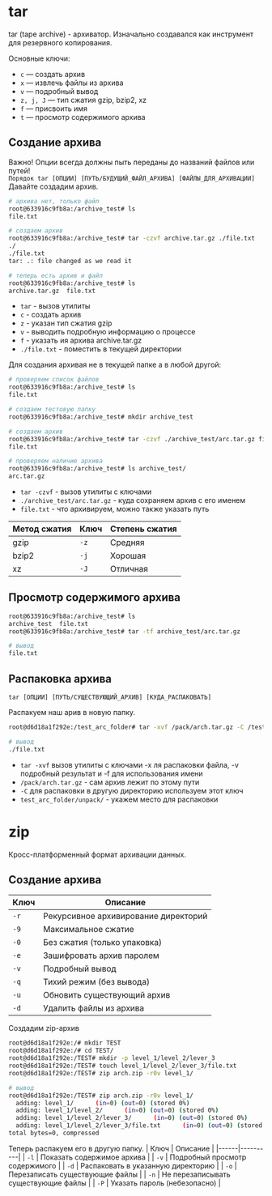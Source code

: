 # tar

tar (tape archive) - архиватор. Изначально создавался как инструмент для резервного копирования.  


Основные ключи:  
- `c` — создать архив
- `x` — извлечь файлы из архива
- `v` — подробный вывод
- `z, j, J` — тип сжатия gzip, bzip2, xz
- `f` — присвоить имя
- `t` — просмотр содержимого архива

## Создание архива

Важно! Опции всегда должны пыть переданы до названий файлов или путей!  
`Порядок tar [ОПЦИИ] [ПУТЬ/БУДУЩИЙ_ФАЙЛ_АРХИВА] [ФАЙЛЫ_ДЛЯ_АРХИВАЦИИ]`
Давайте создадим архив.
```sh
# архива нет, только файл
root@633916c9fb8a:/archive_test# ls
file.txt

# создаем архив
root@633916c9fb8a:/archive_test# tar -czvf archive.tar.gz ./file.txt
./
./file.txt
tar: .: file changed as we read it

# теперь есть архив и файл
root@633916c9fb8a:/archive_test# ls
archive.tar.gz  file.txt
```
* `tar` - вызов утилиты
* `с` - создать архив
* `z` - указан тип сжатия gzip
* `v` - выводить подробную информацию о процессе
* `f` - указать ия архива archive.tar.gz
* `./file.txt` - поместить в текущей директории

Для создания архивая не в текущей папке а в любой другой:
```sh
# проверяем список файлов 
root@633916c9fb8a:/archive_test# ls
file.txt

# создаем тестовую папку
root@633916c9fb8a:/archive_test# mkdir archive_test

# создаем архив
root@633916c9fb8a:/archive_test# tar -czvf ./archive_test/arc.tar.gz file.txt 
file.txt

# проверяем наличие архива
root@633916c9fb8a:/archive_test# ls archive_test/
arc.tar.gz
```

* `tar -czvf` - вызов утилиты с ключами
* `./archive_test/arc.tar.gz` - куда сохраняем архив с его именем
* `file.txt` - что архивируем, можно также указать путь

| Метод сжатия | Ключ | Степень сжатия |
|-------------|------|----------------|
| gzip        | `-z` | Средняя        |
| bzip2       | `-j` | Хорошая        |
| xz          | `-J` | Отличная       |

## Просмотр содержимого архива 
```sh
root@633916c9fb8a:/archive_test# ls
archive_test  file.txt
root@633916c9fb8a:/archive_test# tar -tf archive_test/arc.tar.gz 

# вывод
file.txt
```

## Распаковка архива
`tar [ОПЦИИ] [ПУТЬ/СУЩЕСТВУЮЩИЙ_АРХИВ] [КУДА_РАСПАКОВАТЬ]`

Распакуем наш арив в новую папку.  
```sh
root@d6d18a1f292e:/test_arc_folder# tar -xvf /pack/arch.tar.gz -C /test_arc_folder/unpack/

# вывод
./file.txt
```

- `tar -xvf` вызов утилиты с ключами -x ля распаковки файла, -v подробный  результат и -f для использования имени  
- `/pack/arch.tar.gz` - сам архив лежит по этому пути  
- `-C` для распаковки в другую директорию используем этот ключ  
- `test_arc_folder/unpack/` - укажем место для распаковки  

# zip

Кросс-платформенный формат архивации данных.  

## Создание архива 

| Ключ | Описание |
|------|----------|
| `-r` | Рекурсивное архивирование директорий |
| `-9` | Максимальное сжатие |
| `-0` | Без сжатия (только упаковка) |
| `-e` | Зашифровать архив паролем |
| `-v` | Подробный вывод |
| `-q` | Тихий режим (без вывода) |
| `-u` | Обновить существующий архив |
| `-d` | Удалить файлы из архива |

Создадим zip-архив
```sh
root@d6d18a1f292e:/# mkdir TEST
root@d6d18a1f292e:/# cd TEST/
root@d6d18a1f292e:/TEST# mkdir -p level_1/level_2/lever_3
root@d6d18a1f292e:/TEST# touch level_1/level_2/lever_3/file.txt
root@d6d18a1f292e:/TEST# zip arch.zip -r0v level_1/   

# вывод
root@d6d18a1f292e:/TEST# zip arch.zip -r0v level_1/
  adding: level_1/      (in=0) (out=0) (stored 0%)
  adding: level_1/level_2/      (in=0) (out=0) (stored 0%)
  adding: level_1/level_2/lever_3/      (in=0) (out=0) (stored 0%)
  adding: level_1/level_2/lever_3/file.txt      (in=0) (out=0) (stored 0%)
total bytes=0, compressed
```

Теперь распакуем его в другую папку.
| Ключ | Описание |
|------|----------|
| `-l` | Показать содержимое архива |
| `-v` | Подробный просмотр содержимого |
| `-d` | Распаковать в указанную директорию |
| `-o` | Перезаписать существующие файлы |
| `-n` | Не перезаписывать существующие файлы |
| `-P` | Указать пароль (небезопасно) |

```sh

```
